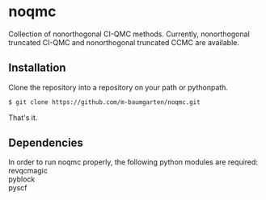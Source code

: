 # noqmc
Collection of nonorthogonal CI-QMC methods. Currently, nonorthogonal truncated CI-QMC and nonorthogonal truncated CCMC are available.

## Installation
Clone the repository into a repository on your path or pythonpath.

```bash
$ git clone https://github.com/m-baumgarten/noqmc.git
```

That's it.

## Dependencies
In order to run noqmc properly, the following python modules are required:  
revqcmagic  
pyblock  
pyscf  




